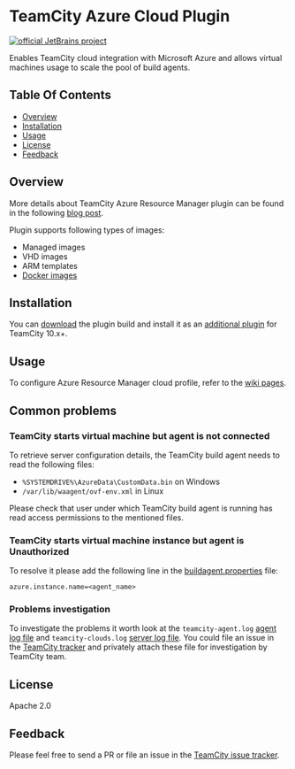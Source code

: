 # TeamCity Azure Cloud Plugin

[![official JetBrains project](http://jb.gg/badges/official.svg)](https://confluence.jetbrains.com/display/ALL/JetBrains+on+GitHub)
<a href="https://teamcity.jetbrains.com/viewType.html?buildTypeId=TeamcityAzurePlugin_BuildResourceManager&branch_TeamcityAzurePlugin=%3Cdefault%3E&guest=1"><img src="https://teamcity.jetbrains.com/app/rest/builds/buildType:(id:TeamcityAzurePlugin_BuildResourceManager),branch:(name:master)/statusIcon.svg" alt=""/></a>

Enables TeamCity cloud integration with Microsoft Azure and allows virtual machines usage to scale the pool of build agents.

## Table Of Contents

* [Overview](#overview)
* [Installation](#installation)
* [Usage](#usage)
* [License](#license)
* [Feedback](#feedback)

## Overview

More details about TeamCity Azure Resource Manager plugin can be found in the following [blog post](https://blog.jetbrains.com/teamcity/2016/04/teamcity-azure-resource-manager/).

Plugin supports following types of images:
* Managed images
* VHD images
* ARM templates
* [Docker images](https://hub.docker.com/r/jetbrains/teamcity-agent/)

## Installation

You can [download](https://plugins.jetbrains.com/plugin/9260-azure-resource-manager-cloud-support) the plugin build and install it as an [additional plugin](https://confluence.jetbrains.com/display/TCDL/Installing+Additional+Plugins) for TeamCity 10.x+.

## Usage

To configure Azure Resource Manager cloud profile, refer to the [wiki pages](https://github.com/JetBrains/teamcity-azure-agent/wiki).

## Common problems

### TeamCity starts virtual machine but agent is not connected

To retrieve server configuration details, the TeamCity build agent needs to read the following files:

* `%SYSTEMDRIVE%\AzureData\CustomData.bin` on Windows
* `/var/lib/waagent/ovf-env.xml` in Linux

Please check that user under which TeamCity build agent is running has read access permissions to the mentioned files.

### TeamCity starts virtual machine instance but agent is Unauthorized

To resolve it please add the following line in the [buildagent.properties](https://confluence.jetbrains.com/display/TCDL/Build+Agent+Configuration) file:
```
azure.instance.name=<agent_name>
```

### Problems investigation

To investigate the problems it worth look at the `teamcity-agent.log` [agent log file](https://confluence.jetbrains.com/display/TCDL/Viewing+Build+Agent+Logs) and `teamcity-clouds.log` [server log file](https://confluence.jetbrains.com/display/TCDL/TeamCity+Server+Logs).
You could file an issue in the [TeamCity tracker](#feedback) and privately attach these file for investigation by TeamCity team. 

## License

Apache 2.0

## Feedback

Please feel free to send a PR or file an issue in the [TeamCity issue tracker](https://youtrack.jetbrains.com/newIssue?project=TW&clearDraft=true&summary=Azure+Cloud%3A&c=Assignee+Dmitry.Tretyakov&c=Subsystem+plugins%3A+other&c=tag+Azure+Resource+Manager).
